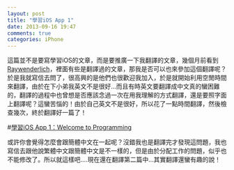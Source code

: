 ```yaml
---
layout: post
title: "學習iOS App 1"
date: 2013-09-16 19:47
comments: true
categories: iPhone
---
```


這篇並不是要寫學習iOS的文章，而是要推廣一下我翻譯的文章，幾個月前看到[Raywenderlich](http://www.raywenderlich.com/)，裡面有些是翻譯過的文章，那我是否可以也來參加這個翻譯呢？於是我就寫信去問了，很高興的是他們也很歡迎我加入，於是就開始利用空閒時間來翻譯，由於在下小弟我英文不是很好...而且有時英文要翻譯成中文真的蠻困難的，翻譯的過程中也曾想是否應該念過一次在用我理解的方式翻譯，還是要照字面上翻譯呢？這蠻苦惱的！由於自己英文不是很好，所以花了一點時間翻譯，然後檢查幾次，終於翻譯好一篇了！

#[學習iOS App 1：Welcome to Programming](http://www.raywenderlich.com/zh-hans/48771/%E5%AD%B8%E7%BF%92ios-app-1%EF%BC%9Awelcome-to-programming)

或許你會覺得怎麼會跟簡體中文在一起呢？沒錯我也是翻譯完才發現這問題，我也寫信去跟他說繁體中文跟簡體中文是不一樣的，但是由於分配工作的問題，似乎也不能修改了。所以就這樣吧....現在還在翻譯第二篇中...其實翻譯還蠻有趣的說！